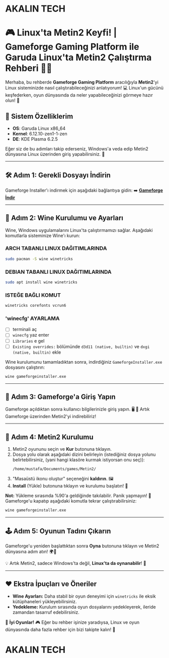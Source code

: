 # AKALIN TECH


# 🎮 Linux'ta Metin2 Keyfi! | Gameforge Gaming Platform ile Garuda Linux'ta Metin2 Çalıştırma Rehberi 🐉🐾

Merhaba, bu rehberde **Gameforge Gaming Platform** aracılığıyla **Metin2**'yi Linux sisteminizde nasıl çalıştırabileceğinizi anlatıyorum! 💻 Linux'un gücünü keşfederken, oyun dünyasında da neler yapabileceğinizi görmeye hazır olun! 🌟

## 🚀 Sistem Özelliklerim
- **OS**: Garuda Linux x86_64
- **Kernel**: 6.12.10-zen1-1-zen
- **DE**: KDE Plasma 6.2.5

Eğer siz de bu adımları takip ederseniz, Windows'a veda edip Metin2 dünyasına Linux üzerinden giriş yapabilirsiniz. 🎉

---

## 🛠 Adım 1: Gerekli Dosyayı İndirin
Gameforge Installer'ı indirmek için aşağıdaki bağlantıya gidin:
➡️ **[Gameforge İndir](https://gameforge.com/en-US/download)**

---

## 🍷 Adım 2: Wine Kurulumu ve Ayarları
Wine, Windows uygulamalarını Linux'ta çalıştırmamızı sağlar. Aşağıdaki komutlarla sisteminize Wine'ı kurun:

### ARCH TABANLI LINUX DAĞITIMLARINDA
```bash
sudo pacman -S wine winetricks
```
### DEBIAN TABANLI LINUX DAĞITIMLARINDA
```bash
sudo apt install wine winetricks
```

### ISTEĞE BAĞLI KOMUT
```bash
winetricks corefonts vcrun6
```
### 'winecfg' AYARLAMA
- [ ] terminali aç
- [ ] `winecfg` yaz enter
- [ ] `Libraries` e gel
- [ ] `Existing overrides:` bölümünde `d3d11 (native, builtin)` ve `dxgi (native, builtin)` ekle

Wine kurulumunu tamamladıktan sonra, indirdiğiniz `GameforgeInstaller.exe` dosyasını çalıştırın:

```bash
wine gameforgeinstaller.exe
```

---

## 🔑 Adım 3: Gameforge'a Giriş Yapın
Gameforge açıldıktan sonra kullanıcı bilgilerinizle giriş yapın. 🖥
🎉 Artık Gameforge üzerinden Metin2'yi indirebiliriz!

---

## 📂 Adım 4: Metin2 Kurulumu
1. Metin2 oyununu seçin ve **Kur** butonuna tıklayın.
2. Dosya yolu olarak aşağıdaki dizini belirleyin (istediğiniz dosya yolunu belirtebilirsiniz, (yani hangi klasöre kurmak istiyorsan onu seç)):
   ```plaintext
   /home/mustafa/Documents/games/Metin2/
   ```
3. "Masaüstü ikonu oluştur" seçeneğini **kaldırın**. 🖼
4. **Install** (Yükle) butonuna tıklayın ve kurulumu başlatın! 🚀

**Not:** Yükleme sırasında %90'a geldiğinde takılabilir. Panik yapmayın! 🙌
Gameforge'u kapatıp aşağıdaki komutla tekrar çalıştırabilirsiniz:

```bash
wine gameforgeinstaller.exe
```

---

## 🕹 Adım 5: Oyunun Tadını Çıkarın
Gameforge'u yeniden başlattıktan sonra **Oyna** butonuna tıklayın ve Metin2 dünyasına adım atın! 🌍🐉

💡 Artık Metin2, sadece Windows'ta değil, **Linux'ta da oynanabilir**! 🎉

---

## ❤️ Ekstra İpuçları ve Öneriler
- **Wine Ayarları:** Daha stabil bir oyun deneyimi için `winetricks` ile eksik kütüphaneleri yükleyebilirsiniz.
- **Yedekleme:** Kurulum sırasında oyun dosyalarını yedekleyerek, ileride zamandan tasarruf edebilirsiniz.

🎉 **İyi Oyunlar!** 🎮 Eğer bu rehber işinize yaradıysa, Linux ve oyun dünyasında daha fazla rehber için bizi takipte kalın! 🚀


# AKALIN TECH
